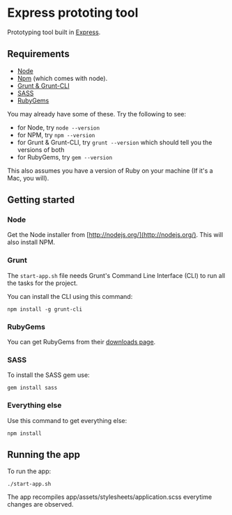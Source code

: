 # Express prototing tool

Prototyping tool built in [Express](http://expressjs.com/).

## Requirements

* [Node](http://nodejs.org/)
* [Npm](https://npmjs.org/) (which comes with node).
* [Grunt & Grunt-CLI](http://gruntjs.com/)
* [SASS](http://sass-lang.com/)
* [RubyGems](http://rubygems.org)

You may already have some of these. Try the following to see:

* for Node, try `node --version`
* for NPM, try `npm --version`
* for Grunt & Grunt-CLI, try `grunt --version` which should tell you the versions of both
* for RubyGems, try `gem --version`

This also assumes you have a version of Ruby on your machine (If it's a Mac, you will).

## Getting started

### Node

Get the Node installer from [http://nodejs.org/](http://nodejs.org/). This will also install NPM.

### Grunt

The `start-app.sh` file needs Grunt's Command Line Interface (CLI) to run all the tasks for the project.

You can install the CLI using this command:

    npm install -g grunt-cli

### RubyGems

You can get RubyGems from their [downloads page](http://rubygems.org/pages/download).

### SASS

To install the SASS gem use:

    gem install sass

### Everything else

Use this command to get everything else:

    npm install

## Running the app

To run the app:

    ./start-app.sh

The app recompiles app/assets/stylesheets/application.scss everytime changes are observed.
